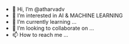 - 👋 Hi, I’m @atharvadv
- 👀 I’m interested in AI & MACHINE LEARNING 
- 🌱 I’m currently learning ...
- 💞️ I’m looking to collaborate on ...
- 📫 How to reach me ...

<!---
atharvadv/atharvadv is a ✨ special ✨ repository because its `README.md` (this file) appears on your GitHub profile.
You can click the Preview link to take a look at your changes.
--->
